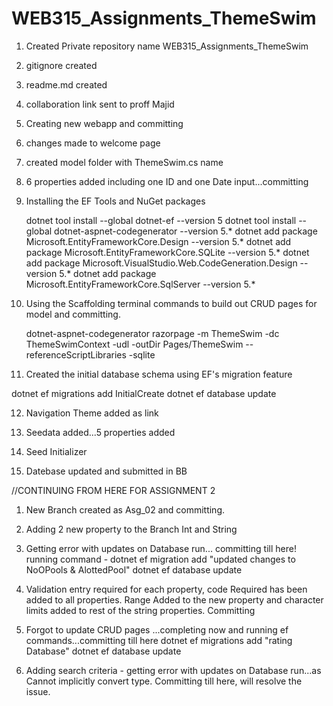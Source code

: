 # WEB315_Assignments_ThemeSwim

1. Created Private repository name WEB315_Assignments_ThemeSwim
2. gitignore created
3. readme.md created
4. collaboration link sent to proff Majid
5. Creating new webapp and committing
6. changes made to welcome page
7. created model folder with ThemeSwim.cs name
8. 6 properties added including one ID and one Date input...committing
9. Installing the EF Tools and NuGet packages

    dotnet tool install --global dotnet-ef --version 5
    dotnet tool install --global dotnet-aspnet-codegenerator --version 5.*
    dotnet add package Microsoft.EntityFrameworkCore.Design --version 5.*
    dotnet add package Microsoft.EntityFrameworkCore.SQLite --version 5.*
    dotnet add package Microsoft.VisualStudio.Web.CodeGeneration.Design --version 5.*
    dotnet add package Microsoft.EntityFrameworkCore.SqlServer --version 5.*
10. Using the Scaffolding terminal commands to build out CRUD pages for model and committing.

    dotnet-aspnet-codegenerator razorpage -m ThemeSwim -dc ThemeSwimContext -udl -outDir Pages/ThemeSwim --referenceScriptLibraries -sqlite
11. Created the initial database schema using EF's migration feature

dotnet ef migrations add InitialCreate
dotnet ef database update

12. Navigation Theme added as link

13. Seedata added...5 properties added

14. Seed Initializer 

15. Datebase updated and submitted in BB


//CONTINUING FROM HERE FOR ASSIGNMENT 2

1. New Branch created as Asg_02 and committing.

2. Adding 2 new property to the Branch Int and String

3. Getting error with updates on Database run... committing till here!
    running command - dotnet ef migration add "updated changes to NoOPools & AlottedPool"
    dotnet ef database update

4. Validation entry required for each property, code Required has been added to all properties. Range Added to the new property and character limits added to rest of the string properties. Committing

5. Forgot to update CRUD pages ...completing now and running ef commands...committing till here
    dotnet ef migrations add "rating Database"
    dotnet ef database update

6. Adding search criteria - getting error with updates on Database run...as Cannot implicitly convert type. Committing till here, will resolve the issue.